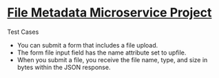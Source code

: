 # [File Metadata Microservice Project](https://boilerplate-project-filemetadata.supersyd.repl.co/)

Test Cases
- You can submit a form that includes a file upload.
- The form file input field has the name attribute set to upfile.
- When you submit a file, you receive the file name, type, and size in bytes within the JSON response.
